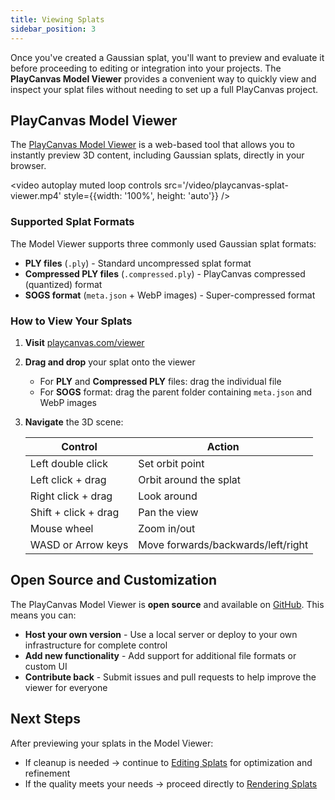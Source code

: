 ```yaml
---
title: Viewing Splats
sidebar_position: 3
---
```


Once you've created a Gaussian splat, you'll want to preview and evaluate it before proceeding to editing or integration into your projects. The **PlayCanvas Model Viewer** provides a convenient way to quickly view and inspect your splat files without needing to set up a full PlayCanvas project.

## PlayCanvas Model Viewer

The [PlayCanvas Model Viewer](https://playcanvas.com/viewer) is a web-based tool that allows you to instantly preview 3D content, including Gaussian splats, directly in your browser.

<video autoplay muted loop controls src='/video/playcanvas-splat-viewer.mp4' style={{width: '100%', height: 'auto'}} />

### Supported Splat Formats

The Model Viewer supports three commonly used Gaussian splat formats:

- **PLY files** (`.ply`) - Standard uncompressed splat format
- **Compressed PLY files** (`.compressed.ply`) - PlayCanvas compressed (quantized) format
- **SOGS format** (`meta.json` + WebP images) - Super-compressed format

### How to View Your Splats

1. **Visit** [playcanvas.com/viewer](https://playcanvas.com/viewer)
2. **Drag and drop** your splat onto the viewer
   - For **PLY** and **Compressed PLY** files: drag the individual file
   - For **SOGS** format: drag the parent folder containing `meta.json` and WebP images
3. **Navigate** the 3D scene:

   | Control | Action |
   |---------|--------|
   | Left double click | Set orbit point |
   | Left click + drag | Orbit around the splat |
   | Right click + drag | Look around |
   | Shift + click + drag | Pan the view |
   | Mouse wheel | Zoom in/out |
   | WASD or Arrow keys | Move forwards/backwards/left/right |

## Open Source and Customization

The PlayCanvas Model Viewer is **open source** and available on [GitHub](https://github.com/playcanvas/model-viewer). This means you can:

- **Host your own version** - Use a local server or deploy to your own infrastructure for complete control
- **Add new functionality** - Add support for additional file formats or custom UI
- **Contribute back** - Submit issues and pull requests to help improve the viewer for everyone

## Next Steps

After previewing your splats in the Model Viewer:

- If cleanup is needed → continue to [Editing Splats](../editing) for optimization and refinement
- If the quality meets your needs → proceed directly to [Rendering Splats](../rendering)
